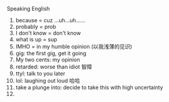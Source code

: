 Speaking English

1. because = cuz ...uh...uh......
2. probably = prob
3. I don't know = don't know
4. what is up = sup
5. IMHO = in my humble opinion (以我浅薄的见识)
6. gig: the first gig, get it going
7. My two cents: my opinion
8. retarded: worse than idiot 智障
9. ttyl: talk to you later
10. lol: laughing out loud 哈哈
11. take a plunge into: decide to take this with high uncertainty
12. 

